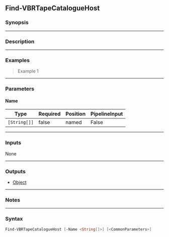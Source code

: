 Find-VBRTapeCatalogueHost
-------------------------

### Synopsis

---

### Description

---

### Examples
> Example 1

---

### Parameters
#### **Name**

|Type        |Required|Position|PipelineInput|
|------------|--------|--------|-------------|
|`[String[]]`|false   |named   |False        |

---

### Inputs
None

---

### Outputs
* [Object](https://learn.microsoft.com/en-us/dotnet/api/System.Object)

---

### Notes

---

### Syntax
```PowerShell
Find-VBRTapeCatalogueHost [-Name <String[]>] [<CommonParameters>]
```
